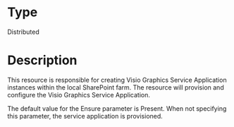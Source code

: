 # Type

Distributed

# Description

This resource is responsible for creating Visio Graphics Service Application
instances within the local SharePoint farm. The resource will provision and
configure the Visio Graphics Service Application.

The default value for the Ensure parameter is Present. When not specifying this
parameter, the service application is provisioned.
